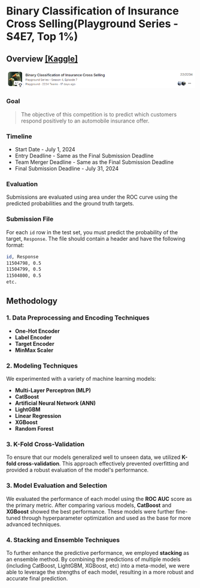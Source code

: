 
# Binary Classification of Insurance Cross Selling(Playground Series - S4E7, Top 1%)

## Overview [[Kaggle]](https://www.kaggle.com/competitions/playground-series-s4e7/overview)

![Kaggle](Kaggle.PNG)

### Goal
> The objective of this competition is to predict which customers respond positively to an automobile insurance offer.



### Timeline
- Start Date - July 1, 2024
- Entry Deadline - Same as the Final Submission Deadline
- Team Merger Deadline - Same as the Final Submission Deadline
- Final Submission Deadline - July 31, 2024

### Evaluation
Submissions are evaluated using area under the ROC curve using the predicted probabilities and the ground truth targets.

### Submission File
For each `id` row in the test set, you must predict the probability of the target, `Response`. The file should contain a header and have the following format:

```bash
id, Response
11504798, 0.5
11504799, 0.5
11504800, 0.5
etc.
```

## Methodology

### 1. Data Preprocessing and Encoding Techniques

- **One-Hot Encoder**
- **Label Encoder**
- **Target Encoder**
- **MinMax Scaler**

### 2. Modeling Techniques

We experimented with a variety of machine learning models:

- **Multi-Layer Perceptron (MLP)**
- **CatBoost**
- **Artificial Neural Network (ANN)**
- **LightGBM**
- **Linear Regression**
- **XGBoost**
- **Random Forest**

### 3. K-Fold Cross-Validation
To ensure that our models generalized well to unseen data, we utilized **K-fold cross-validation**. This approach effectively prevented overfitting and provided a robust evaluation of the model's performance.

### 3. Model Evaluation and Selection
We evaluated the performance of each model using the **ROC AUC** score as the primary metric. After comparing various models, **CatBoost** and **XGBoost** showed the best performance. These models were further fine-tuned through hyperparameter optimization and used as the base for more advanced techniques.

### 4. Stacking and Ensemble Techniques
To further enhance the predictive performance, we employed **stacking** as an ensemble method. By combining the predictions of multiple models (including CatBoost, LightGBM, XGBoost, etc) into a meta-model, we were able to leverage the strengths of each model, resulting in a more robust and accurate final prediction.
